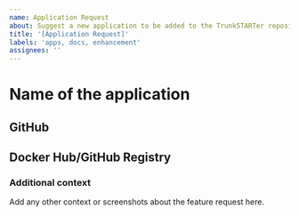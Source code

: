 ```yaml
---
name: Application Request
about: Suggest a new application to be added to the TrunkSTARTer repository
title: '[Application Request]'
labels: 'apps, docs, enhancement'
assignees: ''
---
```


# Name of the application

## GitHub

## Docker Hub/GitHub Registry

### Additional context

Add any other context or screenshots about the feature request here.
